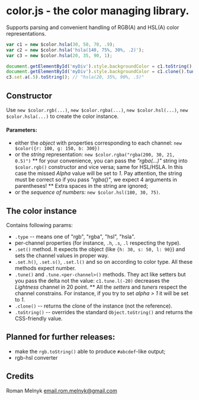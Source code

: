 # color.js - the color managing library.
Supports parsing and convenient handling of RGB(A) and HSL(A) color representations.

```javascript
var c1 = new $color.hsla(30, 50, 70, .9);
var c2 = new $color.hsla('hsla(140, 75%, 30%, .2)');
var c3 = new $color.hsla(20, 35, 90, 1);

document.getElementById('myDiv').style.backgroundColor = c1.toString();
document.getElementById('myDiv').style.backgroundColor = c1.clone().tune({l: -20}).toString(); // a bit lighter
c3.set.a(.5).toString(); // "hsla(20, 35%, 90%, .5)"
```
## Constructor
Use `new $color.rgb(...)`, `new $color.rgba(...)`, `new $color.hsl(...)`, `new $color.hsla(...)` to create the color instance.
#### Parameters:
* either the *object* with properties corresponding to each channel: `new $color({r: 100, g: 150, b: 300})`
* or the *string* representation: `new $color.rgba("rgba(200, 30, 21, 0.5)")`
** for your convenience, you can pass the _"rgba(...)"_ string into `$color.rgb()` constructor and vice versa; same for HSL/HSLA. In this case the missed _Alpha_ value will be set to _1_. Pay attention, the string must be correct so if you pass _"rgba()"_, we expect 4 arguments in parentheses!
** Extra spaces in the string are ignored;
* or the *sequence of numbers:* `new $color.hsl(180, 30, 75)`.

## The color instance
Contains following params:
* `.type` -- means one of "rgb", "rgba", "hsl", "hsla".
* per-channel properties (for instance, `.h`, `.s`, `.l` respecting the type).
* `.set()` method. It expects the object (like `{h: 30, s: 50, l: 90}`) and sets the channel values in proper way.
* `.set.h()`, `.set.s()`, `.set.l()` and so on according to color type. All these methods expect number.
* `.tune()` and `.tune.<per-channel>()` methods. They act like setters but you pass the delta not the value: `c1.tune.l(-20)` decreases the _Lightness_ channel in 20 point.
** All the _setters_ and _tuners_ respect the channel constrains. For instance, if you try to set _alpha > 1_ it will be set to _1_.
* `.clone()` -- returns the clone of the instance (not the reference).
* `.toString()` -- overrides the standard `Object.toString()` and returns the CSS-friendly value.

## Planned for further releases:
* make the `rgb.toString()` able to produce `#abcdef`-like output;
* rgb-hsl converter

## Credits
Roman Melnyk <email.rom.melnyk@gmail.com>
